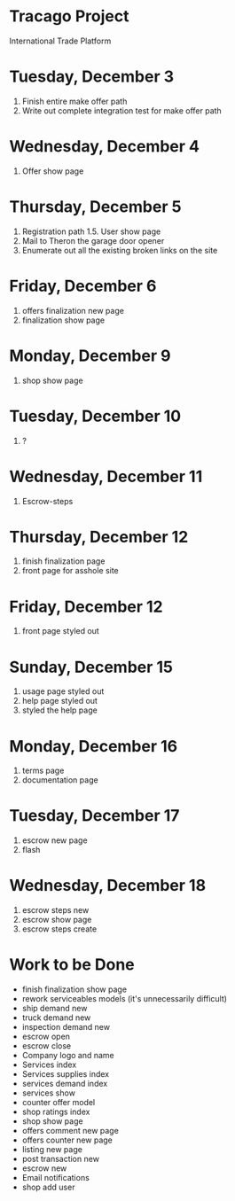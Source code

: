 Tracago Project
=
International Trade Platform

# Tuesday, December 3
1. Finish entire make offer path
2. Write out complete integration test for make offer path

# Wednesday, December 4
1. Offer show page

# Thursday, December 5
1. Registration path
1.5. User show page
2. Mail to Theron the garage door opener
3. Enumerate out all the existing broken links on the site

# Friday, December 6
1. offers finalization new page
2. finalization show page

# Monday, December 9
1. shop show page

# Tuesday, December 10
1. ?

# Wednesday, December 11
1. Escrow-steps

# Thursday, December 12
1. finish finalization page
2. front page for asshole site

# Friday, December 12
1. front page styled out

# Sunday, December 15
1. usage page styled out
2. help page styled out
3. styled the help page


# Monday, December 16
1. terms page
2. documentation page

# Tuesday, December 17
1. escrow new page
2. flash

# Wednesday, December 18
1. escrow steps new
2. escrow show page
3. escrow steps create

Work to be Done
=
* finish finalization show page
* rework serviceables models (it's unnecessarily difficult)
* ship demand new
* truck demand new
* inspection demand new
* escrow open
* escrow close
* Company logo and name
* Services index
* Services supplies index
* services demand index
* services show
* counter offer model
* shop ratings index
* shop show page
* offers comment new page
* offers counter new page
* listing new page
* post transaction new
* escrow new
* Email notifications
* shop add user